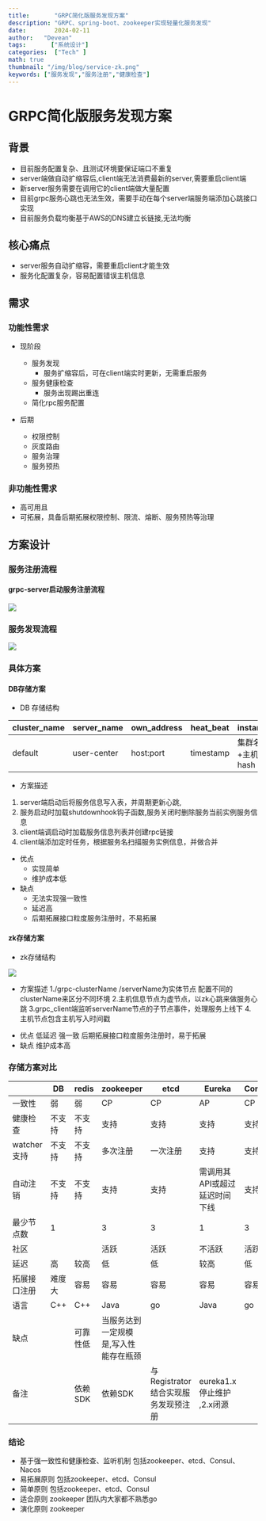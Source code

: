 ```yaml
---
title:       "GRPC简化版服务发现方案"
description: "GRPC、spring-boot、zookeeper实现轻量化服务发现"
date:        2024-02-11
author:   "Devean"
tags:       ["系统设计"]
categories:  ["Tech" ]
math: true
thumbnail: "/img/blog/service-zk.png"
keywords: ["服务发现","服务注册","健康检查"]
---
```



# GRPC简化版服务发现方案

## 背景
+ 目前服务配置复杂、且测试环境要保证端口不重复
+ server端做自动扩缩容后,client端无法消费最新的server,需要重启client端
+ 新server服务需要在调用它的client端做大量配置
+ 目前grpc服务心跳也无法生效，需要手动在每个server端服务端添加心跳接口实现
+ 目前服务负载均衡基于AWS的DNS建立长链接,无法均衡


## 核心痛点

+ server服务自动扩缩容，需要重启client才能生效
+ 服务化配置复杂，容易配置错误主机信息

## 需求
### 功能性需求
* 现阶段
    + 服务发现
        * 服务扩缩容后，可在client端实时更新，无需重启服务
    + 服务健康检查
        * 服务出现踢出重连
    + 简化rpc服务配置

* 后期
    + 权限控制
    + 灰度路由
    + 服务治理
    + 服务预热
### 非功能性需求
+ 高可用且
+ 可拓展，具备后期拓展权限控制、限流、熔断、服务预热等治理
## 方案设计

### 服务注册流程
#### grpc-server启动服务注册流程

![](/img/blog/service-register.png)


### 服务发现流程

![](/img/blog/service-discovery.png)


### 具体方案

#### DB存储方案
+ DB 存储结构

| cluster_name |server_name |own_address | heat_beat| instance_hash  |  
| --- | --- | --- | --- | ---|
| default | user-center | host:port | timestamp | 集群名+服务名+主机端口的hash |  

+ 方案描述
1. server端启动后将服务信息写入表，并周期更新心跳,
2. 服务启动时加载shutdownhook钩子函数,服务关闭时删除服务当前实例服务信息
3. client端调启动时加载服务信息列表并创建rpc链接
4. client端添加定时任务，根据服务名扫描服务实例信息，并做合并

+ 优点
  + 实现简单
  + 维护成本低
+ 缺点
  + 无法实现强一致性
  + 延迟高
  + 后期拓展接口粒度服务注册时，不易拓展
#### zk存储方案

* zk存储结构

![](/img/blog/service-zk.png)

* 方案描述
  1./grpc-clusterName /serverName为实体节点 配置不同的clusterName来区分不同环境
  2.主机信息节点为虚节点，以zk心跳来做服务心跳
  3.grpc_client端监听serverName节点的子节点事件，处理服务上线下
  4.主机节点包含主机写入时间戳

+ 优点
  低延迟
  强一致
  后期拓展接口粒度服务注册时，易于拓展
+ 缺点
  维护成本高

### 存储方案对比

|  | DB |redis |zookeeper | etcd |Eureka  | Consul | Nacos|
| --- | --- | --- | --- | --- | --- | --- |---|
| 一致性 | 弱 | 弱 | CP | CP | AP | CP | CP+AP|
| 健康检查 | 不支持 | 不支持 | 支持 | 支持 |支持 |支持  |双向心跳|
| watcher支持 | 不支持 | 不支持 |多次注册  |一次注册  | 支持 | 支持 |支持
| 自动注销 | 不支持 | 不支持 |支持 | 支持 | 需调用其API或超过延迟时间下线 |支持 |支持
| 最少节点数 | 1 |  | 3 | 3 | 1 | 3 |3|
| 社区 |  |  | 活跃 | 活跃 | 不活跃 | 活跃 |活跃|
|延迟|高|较高| 低|低|较高| 低|低|
|拓展接口注册|难度大|容易|容易|容易|容易|容易|难|
|语言|C++|C++|Java|go|Java|go|Java|
|缺点||可靠性低|当服务达到一定规模是,写入性能存在瓶颈|||
|备注| |依赖SDK|依赖SDK |与Registrator结合实现服务发现预注册|eureka1.x停止维护 ,2.x闭源|



### 结论
+ 基于强一致性和健康检查、监听机制
  包括zookeeper、etcd、Consul、Nacos
+ 易拓展原则
  包括zookeeper、etcd、Consul
+ 简单原则
  包括zookeeper、etcd、Consul
+ 适合原则
  zookeeper 团队内大家都不熟悉go
+ 演化原则
  zookeeper